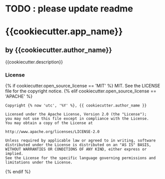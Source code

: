 # TODO : please update readme

# {{cookiecutter.app_name}}
## by {{cookiecutter.author_name}}

{{cookiecutter.description}}

### License
{% if cookiecutter.open_source_license == 'MIT' %}
MIT. See the LICENSE file for the copyright notice.
{% elif cookiecutter.open_source_license == 'APACHE' %}
```
Copyright {% now 'utc', '%Y' %}, {{ cookiecutter.author_name }}

Licensed under the Apache License, Version 2.0 (the "License");
you may not use this file except in compliance with the License.
You may obtain a copy of the License at

http://www.apache.org/licenses/LICENSE-2.0

Unless required by applicable law or agreed to in writing, software
distributed under the License is distributed on an "AS IS" BASIS,
WITHOUT WARRANTIES OR CONDITIONS OF ANY KIND, either express or implied.
See the License for the specific language governing permissions and
limitations under the License.
```
{% endif %}